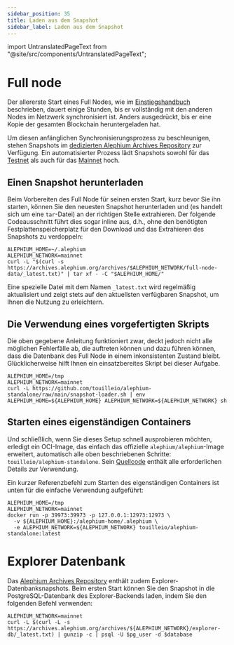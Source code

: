 ```yaml
---
sidebar_position: 35
title: Laden aus dem Snapshot
sidebar_label: Laden aus dem Snapshot
---
```


import UntranslatedPageText from "@site/src/components/UntranslatedPageText";

<UntranslatedPageText />

# Full node

Der allererste Start eines Full Nodes, wie im [Einstiegshandbuch](./getting-started) beschrieben, dauert einige Stunden, bis er vollständig mit den anderen Nodes im Netzwerk synchronisiert ist. Anders ausgedrückt, bis er eine Kopie der gesamten Blockchain heruntergeladen hat.

Um diesen anfänglichen Synchronisierungsprozess zu beschleunigen, stehen Snapshots im
[dedizierten Alephium Archives Repository](https://archives.alephium.org) zur Verfügung. Ein automatisierter Prozess lädt Snapshots sowohl für das [Testnet](https://archives.alephium.org/#testnet/) als auch für das [Mainnet](https://archives.alephium.org/#mainnet/) hoch.

## Einen Snapshot herunterladen

Beim Vorbereiten des Full Node für seinen ersten Start, kurz bevor Sie ihn starten, können Sie den neuesten Snapshot herunterladen und (es handelt sich um eine `tar`-Datei) an der richtigen Stelle extrahieren. Der folgende Codeausschnitt führt dies sogar inline aus, d.h., ohne den benötigten Festplattenspeicherplatz für den Download und das Extrahieren des Snapshots zu verdoppeln:

```shell
ALEPHIUM_HOME=~/.alephium
ALEPHIUM_NETWORK=mainnet
curl -L "$(curl -s https://archives.alephium.org/archives/$ALEPHIUM_NETWORK/full-node-data/_latest.txt)" | tar xf - -C "$ALEPHIUM_HOME/"
```

Eine spezielle Datei mit dem Namen `_latest.txt` wird regelmäßig aktualisiert und zeigt stets auf den aktuellsten verfügbaren Snapshot, um Ihnen die Nutzung zu erleichtern.

## Die Verwendung eines vorgefertigten Skripts

Die oben gegebene Anleitung funktioniert zwar, deckt jedoch nicht alle möglichen Fehlerfälle ab, die auftreten können und dazu führen können, dass die Datenbank des Full Node in einem inkonsistenten Zustand bleibt. Glücklicherweise hilft Ihnen ein einsatzbereites Skript bei dieser Aufgabe.

```shell
ALEPHIUM_HOME=/tmp
ALEPHIUM_NETWORK=mainnet
curl -L https://github.com/touilleio/alephium-standalone/raw/main/snapshot-loader.sh | env ALEPHIUM_HOME=${ALEPHIUM_HOME} ALEPHIUM_NETWORK=${ALEPHIUM_NETWORK} sh
```

## Starten eines eigenständigen Containers

Und schließlich, wenn Sie dieses Setup schnell ausprobieren möchten, erledigt ein OCI-Image, das einfach das offizielle `alephium/alephium`-Image erweitert, automatisch alle oben beschriebenen Schritte: `touilleio/alephium-standalone`. Sein [Quellcode](https://github.com/touilleio/alephium-standalone) enthält alle erforderlichen Details zur Verwendung.

Ein kurzer Referenzbefehl zum Starten des eigenständigen Containers ist unten für die einfache Verwendung aufgeführt:

```
ALEPHIUM_HOME=/tmp
ALEPHIUM_NETWORK=mainnet
docker run -p 39973:39973 -p 127.0.0.1:12973:12973 \
  -v ${ALEPHIUM_HOME}:/alephium-home/.alephium \
  -e ALEPHIUM_NETWORK=${ALEPHIUM_NETWORK} touilleio/alephium-standalone:latest
```

# Explorer Datenbank

Das [Alephium Archives Repository](https://archives.alephium.org) enthält zudem Explorer-Datenbanksnapshots. Beim ersten Start können Sie den Snapshot in die PostgreSQL-Datenbank des Explorer-Backends laden, indem Sie den folgenden Befehl verwenden:

```shell
ALEPHIUM_NETWORK=mainnet
curl -L $(curl -L -s https://archives.alephium.org/archives/${ALEPHIUM_NETWORK}/explorer-db/_latest.txt) | gunzip -c | psql -U $pg_user -d $database
```
